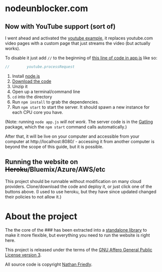 # nodeunblocker.com

## Now with YouTube support (sort of)

I went ahead and activated the [youtube example](https://github.com/nfriedly/node-unblocker/blob/master/examples/youtube/youtube.js), it replaces youtube.com video pages with a custom page that just streams the video (but actually works). 

To disable it just add `//` to the beginning of [this line of code in app.js](https://github.com/nfriedly/nodeunblocker.com/blob/5355bbfa8cfe2b5d2e6e5aae41ea21936a3be9a5/app.js#L59) like so:

```js
//        youtube.processRequest
```

1. Install [node.js](http://nodejs.org/)
2. [Download the code](https://github.com/nfriedly/nodeunblocker.com/archive/master.zip)
3. Unzip it
4. Open up a terminal/command line
5. `cd` into the directory
6. Run `npm install` to grab the dependencies.
7. Run `npm start` to start the server. It should spawn a new instance for each CPU core you have.

(Note: running `node app.js` *will not work*. The server code is in the [Gatling](https://npmjs.org/package/gatling)
package, which the `npm start` command calls automatically.)

After that, it will be live on your computer and accessible from your computer at http://localhost:8080/ - accessing it from another computer is beyond the scope of this guide, but it is possible.

## Running the website on ~~Heroku~~/Bluemix/Azure/AWS/etc

This project should be runnable without modification on many cloud providers. Clone/download the code and deploy it, or just click one of the buttons above. (I used to use heroku, but they have since updated changed their policies to not allow it.)

# About the project

The the core of the ### has been extracted into a [standalone library](https://github.com/nfriedly/node-unblocker) to make it more flexible, but everything you need to run the website is right here.

This project is released under the terms of the [GNU Affero General Public License version 3](https://www.gnu.org/licenses/agpl-3.0.html).

All source code is copyright [Nathan Friedly](http://nfriedly.com/).
